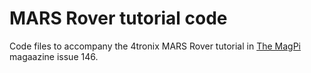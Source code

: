 # MARS Rover tutorial code
Code files to accompany the 4tronix MARS Rover tutorial in [The MagPi](https://magpi.raspberrypi.com/) magaazine issue 146. 
